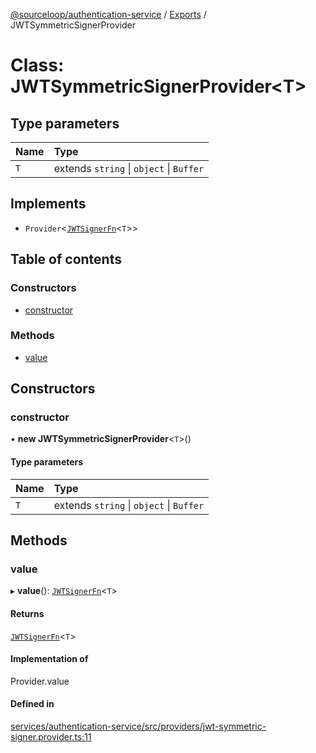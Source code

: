 [@sourceloop/authentication-service](../README.md) / [Exports](../modules.md) / JWTSymmetricSignerProvider

# Class: JWTSymmetricSignerProvider<T\>

## Type parameters

| Name | Type |
| :------ | :------ |
| `T` | extends `string` \| `object` \| `Buffer` |

## Implements

- `Provider`<[`JWTSignerFn`](../modules.md#jwtsignerfn)<`T`\>\>

## Table of contents

### Constructors

- [constructor](JWTSymmetricSignerProvider.md#constructor)

### Methods

- [value](JWTSymmetricSignerProvider.md#value)

## Constructors

### constructor

• **new JWTSymmetricSignerProvider**<`T`\>()

#### Type parameters

| Name | Type |
| :------ | :------ |
| `T` | extends `string` \| `object` \| `Buffer` |

## Methods

### value

▸ **value**(): [`JWTSignerFn`](../modules.md#jwtsignerfn)<`T`\>

#### Returns

[`JWTSignerFn`](../modules.md#jwtsignerfn)<`T`\>

#### Implementation of

Provider.value

#### Defined in

[services/authentication-service/src/providers/jwt-symmetric-signer.provider.ts:11](https://github.com/sourcefuse/loopback4-microservice-catalog/blob/d35fdb3f0/services/authentication-service/src/providers/jwt-symmetric-signer.provider.ts#L11)
